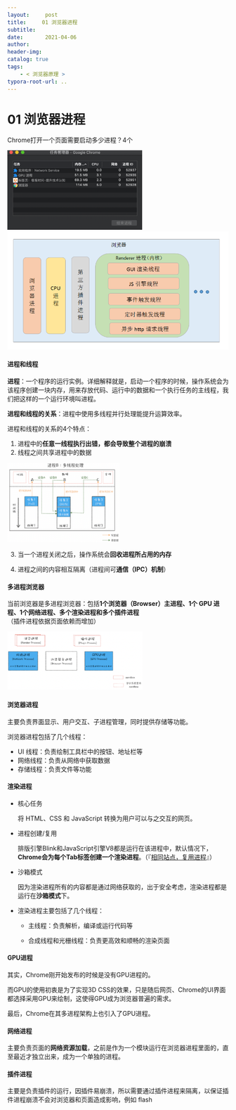 ```yaml
---
layout:     post
title:     01 浏览器进程
subtitle:  
date:       2021-04-06
author:     
header-img: 
catalog: true
tags:
    - < 浏览器原理 >
typora-root-url: ..
---
```



# 01 浏览器进程

Chrome打开一个页面需要启动多少进程？4个

<img src="/../img/assets_2019/image-20210408215140897.png" alt="image-20210408215140897" style="zoom:30%;" />

<img src="/../img/assets_2019/17242218-87342448f207d785.png" alt="img" style="zoom:63%;" />

 #### 进程和线程
**进程**：一个程序的运行实例。详细解释就是，启动一个程序的时候，操作系统会为该程序创建一块内存，用来存放代码、运行中的数据和一个执行任务的主线程，我们把这样的一个运行环境叫进程。

**进程和线程的关系**：进程中使用多线程并行处理能提升运算效率。

进程和线程的关系的4个特点：
1. 进程中的**任意一线程执行出错，都会导致整个进程的崩溃**
2. 线程之间共享进程中的数据

<img src="/../img/assets_2019/image-20210408215210816.png" alt="image-20210408215210816" style="zoom:25%;" />

3. 当一个进程关闭之后，操作系统会**回收进程所占用的内存**

4. 进程之间的内容相互隔离（进程间可**通信（IPC）机制**）


#### 多进程浏览器
当前浏览器是多进程浏览器：包括**1个浏览器（Browser）主进程、1个 GPU 进程、1个网络进程、多个渲染进程和多个插件进程**（插件进程依据页面依赖而增加）

<img src="/../img/assets_2019/image-20210408215258029.png" alt="image-20210408215258029" style="zoom:30%;" />


####  浏览器进程
主要负责界面显示、用户交互、子进程管理，同时提供存储等功能。

浏览器进程包括了几个线程：

- UI 线程：负责绘制工具栏中的按钮、地址栏等
- 网络线程：负责从网络中获取数据
- 存储线程：负责文件等功能

####  渲染进程
- 核心任务

    将 HTML、CSS 和 JavaScript 转换为用户可以与之交互的网页。

- 进程创建/复用

    排版引擎Blink和JavaScript引擎V8都是运行在该进程中，默认情况下，**Chrome会为每个Tab标签创建一个渲染进程**。（『<u>相同站点，复用进程</u>』）

- 沙箱模式

    因为渲染进程所有的内容都是通过网络获取的，出于安全考虑，渲染进程都是运行在**沙箱模式**下。

- 渲染进程主要包括了几个线程：

    - 主线程：负责解析，编译或运行代码等

    - 合成线程和光栅线程：负责更高效和顺畅的渲染页面

#### GPU进程
其实，Chrome刚开始发布的时候是没有GPU进程的。

而GPU的使用初衷是为了实现3D CSS的效果，只是随后网页、Chrome的UI界面都选择采用GPU来绘制，这使得GPU成为浏览器普遍的需求。

最后，Chrome在其多进程架构上也引入了GPU进程。

#### 网络进程
主要负责页面的**网络资源加载**，之前是作为一个模块运行在浏览器进程里面的，直至最近才独立出来，成为一个单独的进程。
#### 插件进程
主要是负责插件的运行，因插件易崩溃，所以需要通过插件进程来隔离，以保证插件进程崩溃不会对浏览器和页面造成影响，例如 flash